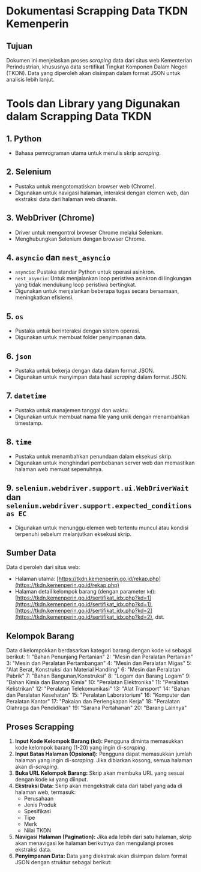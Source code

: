# Dokumentasi Scrapping Data TKDN Kemenperin

## Tujuan

Dokumen ini menjelaskan proses *scraping* data dari situs web Kementerian Perindustrian, khususnya data sertifikat Tingkat Komponen Dalam Negeri (TKDN). Data yang diperoleh akan disimpan dalam format JSON untuk analisis lebih lanjut.

# Tools dan Library yang Digunakan dalam Scrapping Data TKDN

## 1. Python

* Bahasa pemrograman utama untuk menulis skrip *scraping*.

## 2. Selenium

* Pustaka untuk mengotomatiskan browser web (Chrome).
* Digunakan untuk navigasi halaman, interaksi dengan elemen web, dan ekstraksi data dari halaman web dinamis.

## 3. WebDriver (Chrome)

* Driver untuk mengontrol browser Chrome melalui Selenium.
* Menghubungkan Selenium dengan browser Chrome.

## 4. `asyncio` dan `nest_asyncio`

* `asyncio`: Pustaka standar Python untuk operasi asinkron.
* `nest_asyncio`: Untuk menjalankan loop peristiwa asinkron di lingkungan yang tidak mendukung loop peristiwa bertingkat.
* Digunakan untuk menjalankan beberapa tugas secara bersamaan, meningkatkan efisiensi.

## 5. `os`

* Pustaka untuk berinteraksi dengan sistem operasi.
* Digunakan untuk membuat folder penyimpanan data.

## 6. `json`

* Pustaka untuk bekerja dengan data dalam format JSON.
* Digunakan untuk menyimpan data hasil *scraping* dalam format JSON.

## 7. `datetime`

* Pustaka untuk manajemen tanggal dan waktu.
* Digunakan untuk membuat nama file yang unik dengan menambahkan timestamp.

## 8. `time`

* Pustaka untuk menambahkan penundaan dalam eksekusi skrip.
* Digunakan untuk menghindari pembebanan server web dan memastikan halaman web memuat sepenuhnya.

## 9. `selenium.webdriver.support.ui.WebDriverWait` dan `selenium.webdriver.support.expected_conditions as EC`

* Digunakan untuk menunggu elemen web tertentu muncul atau kondisi terpenuhi sebelum melanjutkan eksekusi skrip.

## Sumber Data

Data diperoleh dari situs web:

-   Halaman utama: [https://tkdn.kemenperin.go.id/rekap.php](https://tkdn.kemenperin.go.id/rekap.php)
-   Halaman detail kelompok barang (dengan parameter `kd`): [https://tkdn.kemenperin.go.id/sertifikat_idx.php?kd=1](https://tkdn.kemenperin.go.id/sertifikat_idx.php?kd=1), [https://tkdn.kemenperin.go.id/sertifikat_idx.php?kd=2](https://tkdn.kemenperin.go.id/sertifikat_idx.php?kd=2), dst.


## Kelompok Barang

Data dikelompokkan berdasarkan kategori barang dengan kode `kd` sebagai berikut:
1: "Bahan Penunjang Pertanian"
2: "Mesin dan Peralatan Pertanian"
3: "Mesin dan Peralatan Pertambangan"
4: "Mesin dan Peralatan Migas"
5: "Alat Berat, Konstruksi dan Material Handling"
6: "Mesin dan Peralatan Pabrik"
7: "Bahan Bangunan/Konstruksi"
8: "Logam dan Barang Logam"
9: "Bahan Kimia dan Barang Kimia"
10: "Peralatan Elektronika"
11: "Peralatan Kelistrikan"
12: "Peralatan Telekomunikasi"
13: "Alat Transport"
14: "Bahan dan Peralatan Kesehatan"
15: "Peralatan Laboratorium"
16: "Komputer dan Peralatan Kantor"
17: "Pakaian dan Perlengkapan Kerja"
18: "Peralatan Olahraga dan Pendidikan"
19: "Sarana Pertahanan"
20: "Barang Lainnya"

## Proses Scrapping

1.  **Input Kode Kelompok Barang (kd):** Pengguna diminta memasukkan kode kelompok barang (1-20) yang ingin di-*scraping*.
2.  **Input Batas Halaman (Opsional):** Pengguna dapat memasukkan jumlah halaman yang ingin di-*scraping*. Jika dibiarkan kosong, semua halaman akan di-*scraping*.
3.  **Buka URL Kelompok Barang:** Skrip akan membuka URL yang sesuai dengan kode `kd` yang diinput.
4.  **Ekstraksi Data:** Skrip akan mengekstrak data dari tabel yang ada di halaman web, termasuk:
    -   Perusahaan
    -   Jenis Produk
    -   Spesifikasi
    -   Tipe
    -   Merk
    -   Nilai TKDN
5.  **Navigasi Halaman (Pagination):** Jika ada lebih dari satu halaman, skrip akan menavigasi ke halaman berikutnya dan mengulangi proses ekstraksi data.
6.  **Penyimpanan Data:** Data yang diekstrak akan disimpan dalam format JSON dengan struktur sebagai berikut: